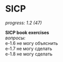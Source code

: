 SICP
====

*progress: 1.2 (47)*

**SICP book exercises**  
*вопросы:*  
e-1.6 не могу объяснить  
e-1.7 не могу сделать  
e-1.8 не могу сделать  
